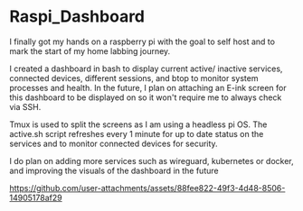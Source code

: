 # Raspi_Dashboard

I finally got my hands on a raspberry pi with the goal to self host and to mark the start of my home labbing journey.

I created a dashboard in bash to display current active/ inactive services, connected devices, different sessions, and btop to monitor system processes and health. In the future, I plan on attaching an E-ink screen for this dashboard to be displayed on so it won't require me to always check via SSH.

Tmux is used to split the screens as I am using a headless pi OS. The active.sh script refreshes every 1 minute for up to date status on the services and to monitor connected devices for security.

I do plan on adding more services such as wireguard, kubernetes or docker, and improving the visuals of the dashboard in the future




https://github.com/user-attachments/assets/88fee822-49f3-4d48-8506-14905178af29




